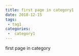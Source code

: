```yaml
---
title: first page in category1
date: 2018-12-15
tags:
 - tag1
categories:
 -  category1
---
```


first page in category